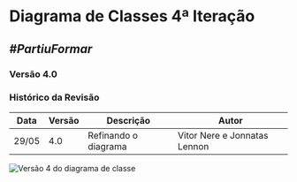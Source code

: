 # **Diagrama de Classes 4ª Iteração**

##  ***#PartiuFormar***

### **Versão 4.0**

### Histórico da Revisão
Data|Versão|Descrição|Autor
----|------|---------|------------------
29/05|4.0|Refinando o diagrama|Vitor Nere e Jonnatas Lennon


![Versão 4 do diagrama de classe](http://imgur.com/5VYToEE.png)